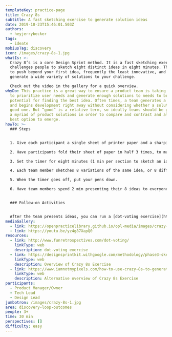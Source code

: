```yaml
---
templateKey: practice-page
title: Crazy 8s
subtitle: A fast sketching exercise to generate solution ideas
date: 2019-10-23T15:46:01.503Z
authors:
  - heyjerrybecker
tags:
  - ideate
mobiusTag: discovery
icon: /images/crazy-8s-1.jpg
whatIs: >-
  Crazy 8’s is a core Design Sprint method. It is a fast sketching exercise that
  challenges people to sketch eight distinct ideas in eight minutes. The goal is
  to push beyond your first idea, frequently the least innovative, and to
  generate a wide variety of solutions to your challenge.

  Check out the video in the gallery for a quick overview.
whyDo: This practice is a great way to ensure a product team is taking the time
  to prioritize user needs and generate enough solutions to needs to broaden the
  potential for finding the best idea. Often times, a team generates a solution
  and begins development right away without considering whether a solution is a
  good one. But “good” is a relative term, so ideally teams should be generating
  a myriad of product solutions in order to compare and contrast and allow the
  best option to emerge.
howTo: >-
  ### Steps


  1. Give each participant a single sheet of printer paper and a sharpie.

  2. Have participants fold their sheet of paper in half 3 times, to make eight sections. Look at the image to get an idea of how that works. 

  3. Set the timer for eight minutes (1 min per section to sketch an idea)

  4. Each team member sketches 8 variations of the same idea, or 8 different ideas into each section of the sheet of paper.

  5. When the timer goes off, put your pens down.

  6. Have team members spend 2 min presenting their 8 ideas to everyone.


  ### Follow-on Activities


  After the team presents ideas, you can run a [dot-voting exercise](http://www.funretrospectives.com/dot-voting/) to vote on which ideas and idea components the team likes the most. Afterwards, you can consolidate the ideas into a single idea to flesh out into a testable prototype.
mediaGallery:
  - link: https://openpracticelibrary.github.io/opl-media/images/crazy-8s-1.jpg
  - link: https://youtu.be/yz4g87XapQ0
resources:
  - link: http://www.funretrospectives.com/dot-voting/
    linkType: web
    description: dot-voting exercise
  - link: https://designsprintkit.withgoogle.com/methodology/phase3-sketch/crazy-eights
    linkType: web
    description: Overview of Crazy 8s Exercise
  - link: https://www.iamnotmypixels.com/how-to-use-crazy-8s-to-generate-design-ideas/
    linkType: web
    description: Alternative overview of Crazy 8s Exercise
participants:
  - Product Manager/Owner
  - Tech Lead
  - Design Lead
jumbotron: /images/crazy-8s-1.jpg
area: discovery-loop-outcomes
people: 3+
time: 30 min
perspectives: []
difficulty: easy
---
```

